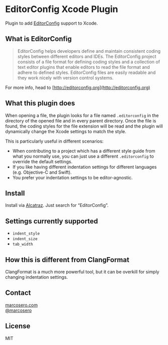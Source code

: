 # EditorConfig Xcode Plugin

Plugin to add [EditorConfig](http://editorconfig.org) support to Xcode.

## What is EditorConfig

> EditorConfig helps developers define and maintain consistent coding styles between different editors and IDEs. The EditorConfig project consists of a file format for defining coding styles and a collection of text editor plugins that enable editors to read the file format and adhere to defined styles. EditorConfig files are easily readable and they work nicely with version control systems.

For more info, head to [http://editorconfig.org](http://editorconfig.org)

## What this plugin does
When opening a file, the plugin looks for a file named `.editorconfig` in the directory of the opened file and in every parent directory.
Once the file is found, the coding styles for the file extension will be read and the plugin will dynamically change the Xcode settings to match the style.

This is particularly useful in different scenarios:

- When contributing to a project which has a different style guide from what you normally use, you can just use a different `.editorconfig` to override the default settings.
- If you like having different indentation settings for different languages (e.g. Objective-C and Swift).
- You prefer your indentation settings to be editor-agnostic.

## Install
Install via [Alcatraz](http://alcatraz.io). Just search for “EditorConfig”.

## Settings currently supported
- `indent_style`
- `indent_size`
- `tab_width`

## How this is different from ClangFormat
ClangFormat is a much more powerful tool, but it can be overkill for simply changing indentation settings.

## Contact
[marcosero.com](http://www.marcosero.com)  
[@marcosero](http://twitter.com/marcosero)

## License
MIT